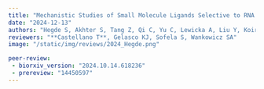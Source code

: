```yaml
---
title: "Mechanistic Studies of Small Molecule Ligands Selective to RNA Single G Bulges"
date: "2024-12-13"
authors: "Hegde S, Akhter S, Tang Z, Qi C, Yu C, Lewicka A, Liu Y, Koirala K, Reibarkh M, Battaile KP, Cooper A, Lovell S, Holmstrom E, Wang X, Piccirilli J, Gao Q, Miao Y, Wang J"
reviewers: "**Castellano T**, Gelasco KJ, Sofela S, Wankowicz SA"
image: "/static/img/reviews/2024_Hegde.png"

peer-review:
 - biorxiv_version: "2024.10.14.618236"
 - prereview: "14450597"
---
```

